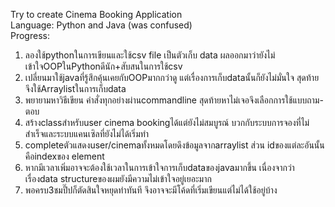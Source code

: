 Try to create Cinema Booking Application<br>
Language: Python and Java (was confused)<br>
Progress:
<ol>
<li>ลองใช้pythonในการเขียนและใช้csv file เป็นตัวเก็บ data ผลออกมาว่ายังไม่เข้าใจOOPในPythonดีนัก+สับสนในการใช้csv
 <li>เปลี่ยนมาใช้javaที่รู้สึกคุ้นเคยกับOOPมากกว่าดู แต่เรื่องการเก็บdataนั้นก็ยังไม่มั่นใจ สุดท้ายจึงใช้Arraylistในการเก็บdata
   <li> พยายามหาวิธีเขียน คำสั่งทุกอย่างผ่านcommandline สุดท้ายหาไม่เจอจึงเลือกการใช้แบบถาม-ตอบ
     <li> สร้างclassสำหรับuser cinema bookingได้แต่ยังไม่สมบูรณ์ บวกกับระบบการจองที่ไม่สำเร็จและระบบแคนเซิลที่ยังไม่ได้เริ่มทำ
       <li>completeตัวแสดงuser/cinemaทั้งหมดโดยดึงข้อมูลจากarraylist ส่วน idของแต่ละอันนั้นคือindexของ element
         <li>หากมีเวลาเพิ่มอาจจะต้องใช้เวลาในการเข้าใจการเก็บdataของjavaมากขึ้น เนื่องจากว่าเรื่องdata structureของผมยังมีความไม่เข้าใจอยู่เยอะมาก
          <li>พอครบ3ชมปึ๊ปก็ตัดสินใจหยุดทำทันที จึงอาจจะมีโค้ดที่เริ่มเขียนแต่ไม่ได้ใช้อยู่บ้าง
</ol>

